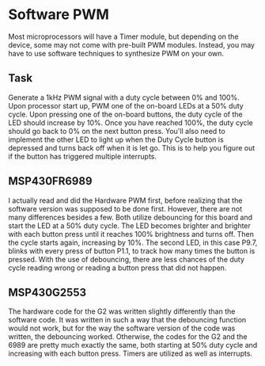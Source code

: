 # Software PWM
Most microprocessors will have a Timer module, but depending on the device, some may not come with pre-built PWM modules. 
Instead, you may have to use software techniques to synthesize PWM on your own.

## Task
Generate a 1kHz PWM signal with a duty cycle between 0% and 100%. Upon processor start up, PWM one of the on-board LEDs at a 50% duty 
cycle. Upon pressing one of the on-board buttons, the duty cycle of the LED should increase by 10%. Once you have reached 100%, the 
duty cycle should go back to 0% on the next button press. You'll also need to implement the other LED to light up when the Duty Cycle 
button is depressed and turns back off when it is let go. This is to help you figure out if the button has triggered multiple interrupts.

## MSP430FR6989
I actually read and did the Hardware PWM first, before realizing that the software version was supposed to be done first. However, there
are not many differences besides a few. Both utilize debouncing for this board and start the LED at a 50% duty cycle. The LED becomes
brighter and brighter with each button press until it reaches 100% brightness and turns off. Then the cycle starts again, increasing by 
10%. The second LED, in this case P9.7, blinks with every press of button P1.1, to track how many times the button is pressed. With the
use of debouncing, there are less chances of the duty cycle reading wrong or reading a button press that did not happen.

## MSP430G2553
The hardware code for the G2 was written slightly differently than the software code. It was written in such a way that the debouncing
function would not work, but for the way the software version of the code was written, the debouncing worked. Otherwise, the codes for 
the G2 and the 6989 are pretty much exactly the same, both starting at 50% duty cycle and increasing with each button press. Timers are
utilized as well as interrupts. 
